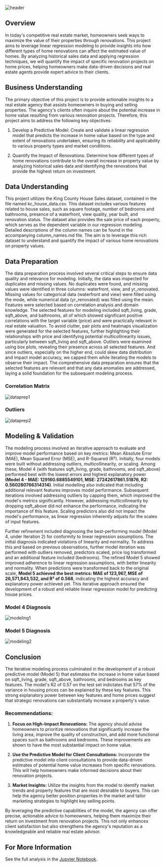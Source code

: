 ![header](images/home_pic.jpeg)

## Overview

In today's competitive real estate market, homeowners seek ways to maximize the value of their properties through renovations. This project aims to leverage linear regression modeling to provide insights into how different types of home renovations can affect the estimated value of homes. By analyzing historical sales data and applying regression techniques, we will quantify the impact of specific renovation projects on home prices, helping homeowners make data-driven decisions and real estate agents provide expert advice to their clients.

## Business Understanding

The primary objective of this project is to provide actionable insights to a real estate agency that assists homeowners in buying and selling properties. The agency's clients often inquire about the potential increase in home value resulting from various renovation projects. Therefore, this project aims to address the following key objectives:

1. Develop a Predictive Model: Create and validate a linear regression model that predicts the increase in home value based on the type and extent of renovations undertaken, ensuring its reliability and applicability to various property types and market conditions.

2. Quantify the Impact of Renovations: Determine how different types of home renovations contribute to the overall increase in property value by analyzing historical sales data and identifying the renovations that provide the highest return on investment.

## Data Understanding

This project utilizes the King County House Sales dataset, contained in the file named kc_house_data.csv. This dataset includes various features related to house sales, such as square footage, number of bedrooms and bathrooms, presence of a waterfront, view quality, year built, and renovation status. The dataset also provides the sale price of each property, which serves as the dependent variable in our regression modeling. Detailed descriptions of the column names can be found in the accompanying column_names.md file. The aim is to leverage this rich dataset to understand and quantify the impact of various home renovations on property values.

## Data Preparation

The data preparation process involved several critical steps to ensure data quality and relevance for modeling. Initially, the data was inspected for duplicates and missing values. No duplicates were found, and missing values were identified in three columns: waterfront, view, and yr_renovated. Missing values for categorical data (waterfront and view) were filled using the mode, while numerical data (yr_renovated) was filled using the mean. Features were selected based on correlation analysis and domain knowledge. The selected features for modeling included sqft_living, grade, sqft_above, and bathrooms, all of which showed significant positive correlations with the target variable (price) and were practically relevant in real estate valuation. To avoid clutter, pair plots and heatmaps visualization were generated for the selected features, further highlighting their relationships with price and identifying potential multicollinearity issues, particularly between sqft_living and sqft_above. Outliers were examined using box plots, revealing their presence across all selected features. And since outliers, especially on the higher end, could skew data distribution and impact model accuracy, we capped them while iterating the models to observe their impact. The comprehensive data preparation ensures that the selected features are relevant and that any data anomalies are addressed, laying a solid foundation for the subsequent modeling process.

### Correlation Matrix
![dataprep1](images/pair_plot.png)

### Outliers
![dataprep2](images/box_plot.png)

## Modeling & Validation

The modeling process involved an iterative approach to evaluate and improve model performance based on key metrics: Mean Absolute Error (MAE), Mean Squared Error (MSE), and R-Squared (R²). Initially, four models were built without addressing outliers, multicollinearity, or scaling. Among these, Model 4 (with features sqft_living, grade, bathrooms, and sqft_above) performed best with the lowest errors and highest explanatory power **(Model 4 - MAE: 129160.6885549101, MSE: 27242617861.51876, R2: 0.560280766314314)**. Initial modelling also indicated that including additional relevant features improves model performance. Subsequent iterations involved addressing outliers by capping them, which improved the model's metrics significantly. However, addressing multicollinearity by dropping sqft_above did not enhance the performance, indicating the importance of this feature. Scaling predictors also did not impact the model's performance, as linear regression inherently adjusts for the scales of input features.

Further refinement included diagnosing the best-performing model (Model 4, under Iteration 2) for conformity to linear regression assumptions. The initial diagnosis indicated violations of linearity and normality. To address this and based on previous observations, further model iteration was performed with outliers removed, predictors scaled, price log transformed and an additional feature included (bedrooms). The refined Model 5 showed improved adherence to linear regression assumptions, with better linearity and normality. When predictions were transformed back to the original scale, **Model 5 achieved the best metrics: MAE of 123,967, MSE of 26,571,843,532, and R² of 0.568**, indicating the highest accuracy and explanatory power achieved yet. This iterative approach ensured the development of a robust and reliable linear regression model for predicting house prices.

### Model 4 Diagnosis
![modeling1](images/model4_diagnosis.png)

### Model 5 Diagnosis
![modeling2](images/model5_diagnosis.png)

## Conclusion

The iterative modeling process culminated in the development of a robust predictive model (Model 5) that estimates the increase in home value based on sqft_living, grade, sqft_above, bathrooms, and bedrooms as key features. The model's R2 of 0.57 on the test set indictates that 57% of the variance in housing prices can be explained by these key features. This strong explanatory power between key features and home prices suggest that strategic renovations can substantially increase a property's value.

### Recommendations:

1. **Focus on High-Impact Renovations:** The agency should advise homeowners to prioritize renovations that significantly increase the living area, improve the quality of construction, and add more functional spaces such as bathrooms and bedrooms. These improvements are shown to have the most substantial impact on home value.

2. **Use the Predictive Model for Client Consultations:** Incorporate the predictive model into client consultations to provide data-driven estimates of potential home value increases from specific renovations. This will help homeowners make informed decisions about their renovation projects.

3. **Market Insights:** Utilize the insights from the model to identify market trends and property features that are most desirable to buyers. This can help the agency better position properties in the market and tailor marketing strategies to highlight key selling points.

By leveraging the predictive capabilities of the model, the agency can offer precise, actionable advice to homeowners, helping them maximize their return on investment from renovation projects. This not only enhances client satisfaction but also strengthens the agency's reputation as a knowledgeable and reliable real estate advisor.

## For More Information

See the full analysis in the [Jupyter Notebook](./index.ipynb).
